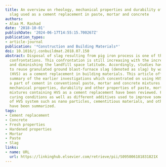 ```yaml
---
title: An overview on rheology, mechanical properties and durability of high-volume
  slag used as a cement replacement in paste, mortar and concrete
authors:
- Alaa M. Rashad
date: '2018-10-01'
publishDate: '2024-06-17T14:55:15.700267Z'
publication_types:
- article-journal
publication: '*Construction and Building Materials*'
doi: 10.1016/j.conbuildmat.2018.07.150
abstract: Disposal of slag resulting from pig iron process is one of the main eco-friendly
  confrontations. This confrontation is still increasing with the increase slag content
  and diminishing the landfill space latitude. Accordingly, studies have been achieved
  to reuse granulated ground blast-furnace slag (denoted as slag) by way of high-volume
  (HVS) as a cement replacement in building materials. This article offerings a review
  summary of the earlier investigations which concentrated on using HVS (≥45%) as
  a part of cement in conventional paste, mortar and concrete mixtures. Fresh properties,
  mechanical properties, durability and other properties of paste, mortar and concrete
  mixtures containing HVS as a cement replacement have been reviewed. Furthermore,
  curing conditions as well as different additives used to improve some properties
  of HVS system such as nano particles, cementitious materials, and other materials
  have been summarized.
tags:
- Cement replacement
- Concrete
- Fresh properties
- Hardened properties
- Mortar
- Paste
- Slag
links:
- name: URL
  url: https://linkinghub.elsevier.com/retrieve/pii/S095006181831821X
---
```

